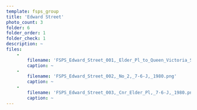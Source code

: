 ```yaml
---
template: fsps_group
title: 'Edward Street'
photo_count: 3
folder: 6
folder_order: 1
folder_check: 1
description: ~
files:
    -
        filename: 'FSPS_Edward_Street_001,_Elder_Pl_to_Queen_Victoria_St,_7-6-J,_1980.png'
        caption: ~
    -
        filename: 'FSPS_Edward_Street_002,_No_2,_7-6-J,_1980.png'
        caption: ~
    -
        filename: 'FSPS_Edward_Street_003,_Cnr_Elder_Pl,_7-6-J,_1980.png'
        caption: ~
---
```

